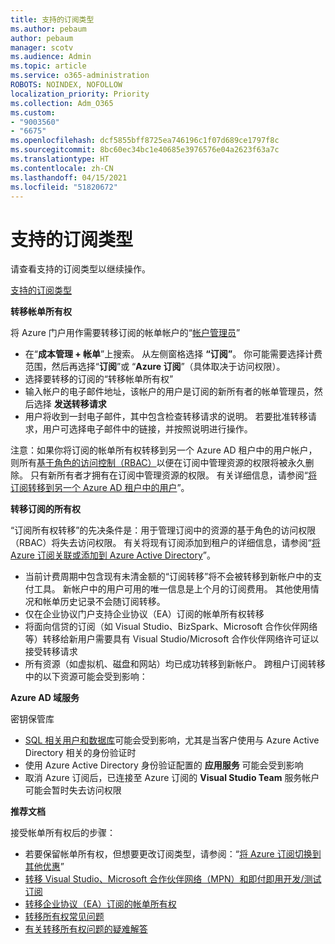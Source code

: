 ```yaml
---
title: 支持的订阅类型
ms.author: pebaum
author: pebaum
manager: scotv
ms.audience: Admin
ms.topic: article
ms.service: o365-administration
ROBOTS: NOINDEX, NOFOLLOW
localization_priority: Priority
ms.collection: Adm_O365
ms.custom:
- "9003560"
- "6675"
ms.openlocfilehash: dcf5855bff8725ea746196c1f07d689ce1797f8c
ms.sourcegitcommit: 8bc60ec34bc1e40685e3976576e04a2623f63a7c
ms.translationtype: HT
ms.contentlocale: zh-CN
ms.lasthandoff: 04/15/2021
ms.locfileid: "51820672"
---
```

# <a name="supported-subscription-types"></a>支持的订阅类型

请查看支持的订阅类型以继续操作。

[支持的订阅类型](https://docs.microsoft.com/azure/billing/billing-subscription-transfer?WT.mc_id=Portal-Microsoft_Azure_Support#supported-subscription-types)

**转移帐单所有权**

将 Azure 门户用作需要转移订阅的帐单帐户的“[帐户管理员](https://ms.portal.azure.com/)”

- 在“**成本管理 + 帐单**”上搜索。 从左侧窗格选择 **“订阅”**。 你可能需要选择计费范围，然后再选择“**订阅**”或 “**Azure 订阅**”（具体取决于访问权限）。
- 选择要转移的订阅的“转移帐单所有权”
- 输入帐户的电子邮件地址，该帐户的用户是订阅的新所有者的帐单管理员，然后选择 **发送转移请求**
- 用户将收到一封电子邮件，其中包含检查转移请求的说明。 若要批准转移请求，用户可选择电子邮件中的链接，并按照说明进行操作。

注意：如果你将订阅的帐单所有权转移到另一个 Azure AD 租户中的用户帐户，则所有[基于角色的访问控制（RBAC）](https://docs.microsoft.com/azure/role-based-access-control/overview?WT.mc_id=Portal-Microsoft_Azure_Support)以便在订阅中管理资源的权限将被永久删除。 只有新所有者才拥有在订阅中管理资源的权限。 有关详细信息，请参阅“[将订阅转移到另一个 Azure AD 租户中的用户](https://docs.microsoft.com/azure/active-directory/managed-identities-azure-resources/known-issues?WT.mc_id=Portal-Microsoft_Azure_Support)”。

**转移订阅的所有权**

“订阅所有权转移”的先决条件是：用于管理订阅中的资源的基于角色的访问权限（RBAC）将失去访问权限。 有关将现有订阅添加到租户的详细信息，请参阅“[将 Azure 订阅关联或添加到 Azure Active Directory](https://docs.microsoft.com/azure/active-directory/fundamentals/active-directory-how-subscriptions-associated-directory?WT.mc_id=Portal-Microsoft_Azure_Support)”。

- 当前计费周期中包含现有未清金额的“订阅转移”将不会被转移到新帐户中的支付工具。 新帐户中的用户可用的唯一信息是上个月的订阅费用。 其他使用情况和帐单历史记录不会随订阅转移。
- 仅在企业协议门户支持企业协议（EA）订阅的帐单所有权转移
- 将面向信贷的订阅（如 Visual Studio、BizSpark、Microsoft 合作伙伴网络等）转移给新用户需要具有 Visual Studio/Microsoft 合作伙伴网络许可证以接受转移请求
- 所有资源（如虚拟机、磁盘和网站）均已成功转移到新帐户。 跨租户订阅转移中的以下资源可能会受到影响：

**Azure AD 域服务**

密钥保管库

- [SQL 相关用户和数据库](https://docs.microsoft.com/azure/sql-database/sql-database-aad-authentication-configure?WT.mc_id=Portal-Microsoft_Azure_Support)可能会受到影响，尤其是当客户使用与 Azure Active Directory 相关的身份验证时
- 使用 Azure Active Directory 身份验证配置的 **应用服务** 可能会受到影响
- 取消 Azure 订阅后，已连接至 Azure 订阅的 **Visual Studio Team** 服务帐户可能会暂时失去访问权限

**推荐文档**

接受帐单所有权后的步骤：

- 若要保留帐单所有权，但想要更改订阅类型，请参阅：“[将 Azure 订阅切换到其他优惠](https://docs.microsoft.com/azure/billing/billing-how-to-switch-azure-offer?WT.mc_id=Portal-Microsoft_Azure_Support)”
- [转移 Visual Studio、Microsoft 合作伙伴网络（MPN）和即付即用开发/测试订阅](https://docs.microsoft.com/azure/billing/billing-subscription-transfer?WT.mc_id=Portal-Microsoft_Azure_Support#transferring-visual-studio-microsoft-partner-network-mpn-and-pay-as-you-go-devtest-subscriptions)
- [转移企业协议（EA）订阅的帐单所有权](https://docs.microsoft.com/azure/billing/billing-subscription-transfer?WT.mc_id=Portal-Microsoft_Azure_Support#transfer-billing-ownership-of-enterprise-agreement-ea-subscriptions)
- [转移所有权常见问题](https://docs.microsoft.com/azure/billing/billing-subscription-transfer?WT.mc_id=Portal-Microsoft_Azure_Support#frequently-asked-questions-faq-for-senders)
- [有关转移所有权问题的疑难解答](https://docs.microsoft.com/azure/billing/billing-subscription-transfer?WT.mc_id=Portal-Microsoft_Azure_Support#troubleshooting)